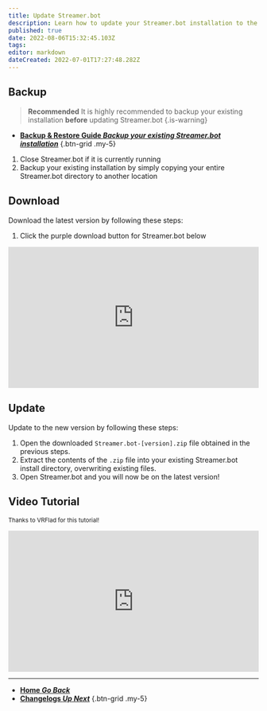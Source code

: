 ```yaml
---
title: Update Streamer.bot
description: Learn how to update your Streamer.bot installation to the latest version
published: true
date: 2022-08-06T15:32:45.103Z
tags: 
editor: markdown
dateCreated: 2022-07-01T17:27:48.282Z
---
```


## Backup

> **Recommended**
It is highly recommended to backup your existing installation **before** updating Streamer.bot
{.is-warning}

- [<i class="mdi mdi-backup-restore primary--text"></i> **Backup & Restore Guide *Backup your existing Streamer.bot installation***](/en/Backup)
{.btn-grid .my-5}

1. Close Streamer.bot if it is currently running
2. Backup your existing installation by simply copying your entire Streamer.bot directory to another location

## Download
Download the latest version by following these steps:

1. Click the purple download button for Streamer.bot below

<span></span>

<div class=“iframe-container”><iframe src="https://streamer.bot" title="YouTube video player" frameborder="0" allow="accelerometer; autoplay; clipboard-write; encrypted-media; gyroscope; picture-in-picture; fullscreen" allow fullscreen style="border: none; max-width: 100%; width: 100%; aspect-ratio: 16/9;"></iframe></div>

## Update
Update to the new version by following these steps:

1. Open the downloaded `Streamer.bot-[version].zip` file obtained in the previous steps.
2. Extract the contents of the `.zip` file into your existing Streamer.bot install directory, overwriting existing files.
3. Open Streamer.bot and you will now be on the latest version!

## Video Tutorial
<small>Thanks to VRFlad for this tutorial!</small>

<div class=“iframe-container”><iframe src="https://www.youtube.com/embed/DmzVuyAXefI" title="YouTube video player" frameborder="0" allow="accelerometer; autoplay; clipboard-write; encrypted-media; gyroscope; picture-in-picture; fullscreen" allow fullscreen style="border: none; max-width: 100%; width: 100%; aspect-ratio: 16/9;"></iframe></div>

***

- [<i class="mdi mdi-chevron-left"></i>**Home *Go Back***](/en/home)
- [<i class="mdi mdi-update primary--text"></i>**Changelogs *Up Next***](/en/Changelogs)
{.btn-grid .my-5}
